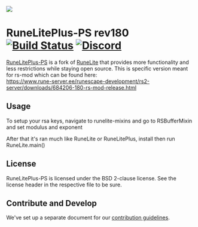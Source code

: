![](https://i.imgur.com/OVRdQBz.png)



# RuneLitePlus-PS rev180 [![Build Status](https://travis-ci.org/runelite-extended/runelite.svg?branch=master)](https://travis-ci.org/runelite-extended/runelite) [![Discord](https://img.shields.io/discord/373382904769675265.svg)](https://discord.gg/HN5gf3m)

[RuneLitePlus-PS](https://runelitepl.us)  is a fork of [RuneLite](https://github.com/runelite/runelite) that provides more functionality and less restrictions while staying open source. This is specific version meant for rs-mod which can be found here:  
https://www.rune-server.ee/runescape-development/rs2-server/downloads/684206-180-rs-mod-release.html

## Usage

To setup your rsa keys, navigate to runelite-mixins and go to RSBufferMixin and set modulus and exponent

After that it's ran much like RuneLite or RuneLitePlus, install then run RuneLite.main()  

## License

RuneLitePlus-PS is licensed under the BSD 2-clause license. See the license header in the respective file to be sure.

## Contribute and Develop

We've set up a separate document for our [contribution guidelines](https://github.com/runelite-extended/runelite/blob/master/.github/CONTRIBUTING.md).
